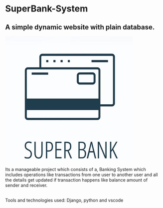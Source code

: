 # SuperBank-System
<h2>A simple dynamic website with plain database.</h2>
<img src="https://github.com/SushanthOO7/SuperBank-System/blob/main/bank.jpg">
<p>Its a manageable project which consists of a, 
Banking System which includes operations like transactions from one
user to another user and all the details get updated if transaction happens like balance amount of sender and receiver.
  </p>
  <br>
Tools and technologies used: Django, python and vscode
